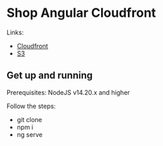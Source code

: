 # Shop Angular Cloudfront

Links:

- [Cloudfront](https://d3i049oucu5ma6.cloudfront.net/)
- [S3](http://ytro-bucket.s3-website-us-east-1.amazonaws.com/)

## Get up and running

Prerequisites: NodeJS v14.20.x and higher

Follow the steps:

- git clone
- npm i
- ng serve
